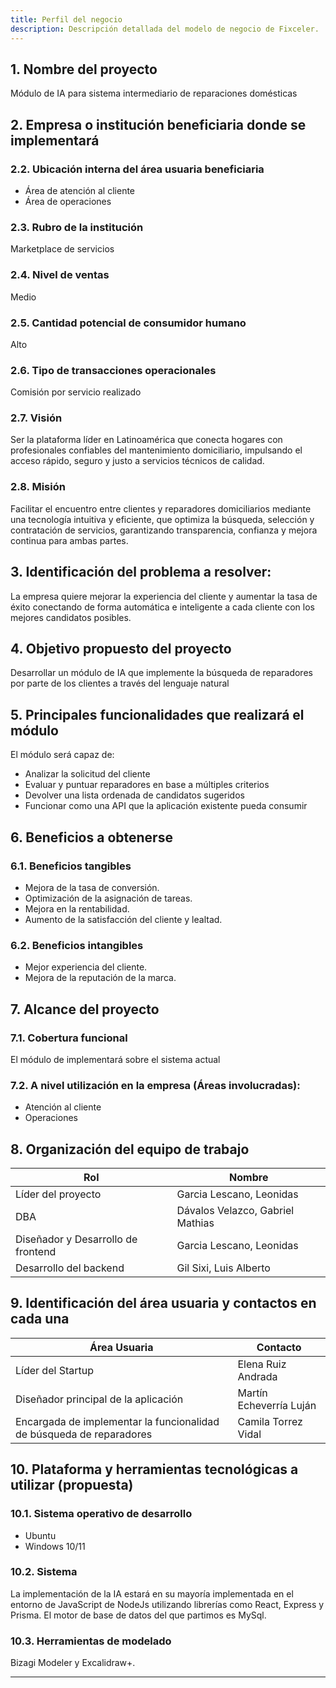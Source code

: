 ```yaml
---
title: Perfil del negocio
description: Descripción detallada del modelo de negocio de Fixceler.
---
```


## 1. Nombre del proyecto

Módulo de IA para sistema intermediario de reparaciones domésticas

## 2. Empresa o institución beneficiaria donde se implementará

### 2.2. Ubicación interna del área usuaria beneficiaria

- Área de atención al cliente
- Área de operaciones

### 2.3. Rubro de la institución

Marketplace de servicios

### 2.4. Nivel de ventas

Medio

### 2.5. Cantidad potencial de consumidor humano

Alto

### 2.6. Tipo de transacciones operacionales

Comisión por servicio realizado

### 2.7. Visión

Ser la plataforma líder en Latinoamérica que conecta hogares con profesionales confiables del mantenimiento domiciliario, impulsando el acceso rápido, seguro y justo a servicios técnicos de calidad.

### 2.8. Misión

Facilitar el encuentro entre clientes y reparadores domiciliarios mediante una tecnología intuitiva y eficiente, que optimiza la búsqueda, selección y contratación de servicios, garantizando transparencia, confianza y mejora continua para ambas partes.

## 3. Identificación del problema a resolver:

La empresa quiere mejorar la experiencia del cliente y aumentar la tasa de éxito conectando de forma automática e inteligente a cada cliente con los mejores candidatos posibles.

## 4. Objetivo propuesto del proyecto

Desarrollar un módulo de IA que implemente la búsqueda de reparadores por parte de los clientes a través del lenguaje natural

## 5. Principales funcionalidades que realizará el módulo

El módulo será capaz de:

- Analizar la solicitud del cliente
- Evaluar y puntuar reparadores en base a múltiples criterios
- Devolver una lista ordenada de candidatos sugeridos
- Funcionar como una API que la aplicación existente pueda consumir

## 6. Beneficios a obtenerse

### 6.1. Beneficios tangibles

- Mejora de la tasa de conversión.
- Optimización de la asignación de tareas.
- Mejora en la rentabilidad.
- Aumento de la satisfacción del cliente y lealtad.

### 6.2. Beneficios intangibles

- Mejor experiencia del cliente.
- Mejora de la reputación de la marca.

## 7. Alcance del proyecto

### 7.1. Cobertura funcional

El módulo de implementará sobre el sistema actual

### 7.2. A nivel utilización en la empresa (Áreas involucradas):

- Atención al cliente
- Operaciones

## 8. Organización del equipo de trabajo

| Rol | Nombre |
| --- | --- |
| Líder del proyecto | Garcia Lescano, Leonidas |
| DBA | Dávalos Velazco, Gabriel Mathias |
| Diseñador y Desarrollo de frontend | Garcia Lescano, Leonidas |
| Desarrollo del backend | Gil Sixi, Luis Alberto |

## 9. Identificación del área usuaria y contactos en cada una

| Área Usuaria | Contacto |
| --- | --- |
| Líder del Startup | Elena Ruiz Andrada |
| Diseñador principal de la aplicación | Martín Echeverría Luján |
| Encargada de implementar la funcionalidad de búsqueda de reparadores | Camila Torrez Vidal |

## 10. Plataforma y herramientas tecnológicas a utilizar (propuesta)

### 10.1. Sistema operativo de desarrollo

- Ubuntu
- Windows 10/11

### 10.2. Sistema

La implementación de la IA estará en su mayoría implementada en el entorno de JavaScript de NodeJs utilizando librerías como React, Express y Prisma. El motor de base de datos del que partimos es MySql.

### 10.3. Herramientas de modelado

Bizagi Modeler y Excalidraw+.

---
